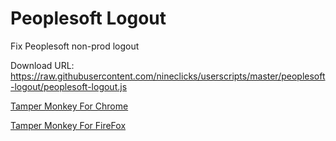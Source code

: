# Peoplesoft Logout

Fix Peoplesoft non-prod logout

Download URL: https://raw.githubusercontent.com/nineclicks/userscripts/master/peoplesoft-logout/peoplesoft-logout.js

[Tamper Monkey For Chrome](https://chrome.google.com/webstore/detail/tampermonkey/dhdgffkkebhmkfjojejmpbldmpobfkfo?hl=en)

[Tamper Monkey For FireFox](https://addons.mozilla.org/en-US/firefox/addon/tampermonkey/)
